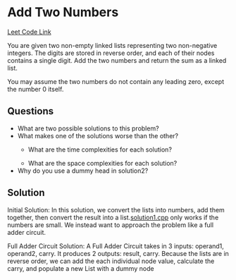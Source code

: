 <h1>Add Two Numbers</h1>

<a href="https://leetcode.com/problems/add-two-numbers/">Leet Code Link</a>

You are given two non-empty linked lists representing two non-negative integers. The digits are stored in reverse order, and each of their nodes contains a single digit. Add the two numbers and return the sum as a linked list.

You may assume the two numbers do not contain any leading zero, except the number 0 itself.

<h2>Questions</h2>

<ul>
    <li>What are two possible solutions to this problem?</li>
    <li>What makes one of the solutions worse than the other?</li>
    <ul>
        <li>What are the time complexities for each solution?</li>
    </ul>
    <ul>
        <li>What are the space complexities for each solution?</li>
    </ul>
    <li>Why do you use a dummy head in solution2?</li>
</ul>



<h2>Solution</h2>

Initial Solution: In this solution, we convert the lists into numbers, add them together, then convert the result into a list.<a href="https://github.com/andreidimaano/DataStructuresAlgorithms/blob/main/data-structures/linked-list/LeetCode/Add-Two-Numbers/solution1.cpp">solution1.cpp</a> only works if the numbers are small. We instead want to approach the problem like a full adder circuit.

Full Adder Circuit Solution: A Full Adder Circuit takes in 3 inputs: operand1, operand2, carry. It produces 2 outputs: result, carry. Because the lists are in reverse order, we can add the each individual node value, calculate the carry, and populate a new List with a dummy node 
